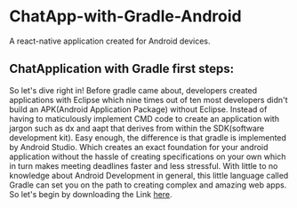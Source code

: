 # ChatApp-with-Gradle-Android
A react-native application created for Android devices.

## ChatApplication with Gradle first steps:
So let's dive right in! Before gradle came about, developers created applications with Eclipse which nine times out of ten most developers didn't build an APK(Android Application Package) without Eclipse. Instead of having to maticulously implement CMD code to create an application with jargon such as dx and aapt that derives from within the SDK(software development kit). Easy enough, the difference is that gradle is implemented by Android Studio. Which creates an exact foundation for your android application without the hassle of creating specifications on your own which in turn makes meeting deadlines faster and less stressful. With little to no knowledge about Android Development in general, this little language called Gradle can set you on the path to creating complex and amazing web apps. So let's begin by downloading the Link <a href="https://www.google.fi/url?sa=t&rct=j&q=&esrc=s&source=web&cd=1&cad=rja&uact=8&ved=0ahUKEwjT4aL3-q_aAhUEP5oKHWNGA_IQFggoMAA&url=https%3A%2F%2Fdeveloper.android.com%2Fstudio%2Findex.html&usg=AOvVaw3Sc79X2kzVV5Vj7s0ljRel"> here</a>.
